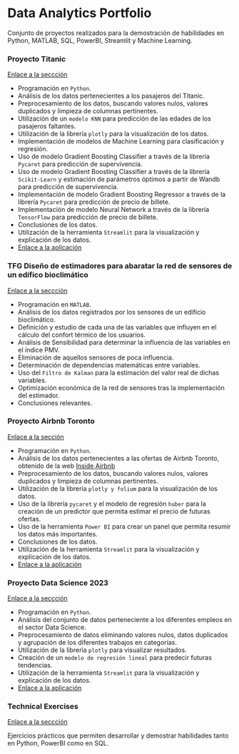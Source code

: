 # Data Analytics Portfolio

Conjunto de proyectos realizados para la demostración de habilidades en Python, MATLAB, SQL, PowerBI, Streamlit y Machine Learning.

### Proyecto Titanic

[Enlace a la seccción](https://github.com/AlbaBoga/DataAnalyticsPorfolio/tree/main/Project_Titanic)

* Programación en `Python`.
* Análisis de los datos pertenecientes a los pasajeros del Titanic.
* Preprocesamiento de los datos, buscando valores nulos, valores duplicados y limpieza de columnas pertinentes.
* Utilización de un ``modelo KNN`` para predicción de las edades de los pasajeros faltantes.
* Utilización de la librería `plotly` para la visualización de los datos.
* Implementación de modelos de Machine Learning para clasificación y regresión.
* Uso de modelo Gradient Boosting Classifier a través de la librería ``Pycaret`` para predicción de supervivencia.
* Uso de modelo Gradient Boosting Classifier a través de la librería ``Scikit-Learn`` y estimación de parámetros óptimos a partir de Wandb para predicción de supervivencia.
* Implementación de modelo Gradient Boosting Regressor a través de la librería ``Pycaret`` para predicción de precio de billete.
* Implementación de modelo Neural Network a través de la librería ``TensorFlow`` para predicción de precio de billete.
* Conclusiones de los datos.
* Utilización de la herramienta `Streamlit` para la visualización y explicación de los datos.
* [Enlace a la aplicación](https://alba-app-titanic.streamlit.app/)

### TFG Diseño de estimadores para abaratar la red de sensores de un edifico bioclimático

[Enlace a la seccción](https://github.com/AlbaBoga/DataAnalyticsPorfolio/tree/main/TFG_Dise%C3%B1o_estimadores)

* Programación en `MATLAB`.
* Análisis de los datos registrados por los sensores de un edificio bioclimático.
* Definición y estudio de cada una de las variables que influyen en el cálculo del confort térmico de los usuarios.
* Análisis de Sensibilidad para determinar la influencia de las variables en el índice PMV.
* Eliminación de aquellos sensores de poca influencia.
* Determinación de dependencias matemáticas entre variables.
* Uso del `Filtro de Kalman` para la estimación del valor real de dichas variables.
* Optimización económica de la red de sensores tras la implementación del estimador.
* Conclusiones relevantes.

### Proyecto Airbnb Toronto

[Enlace a la sección](https://github.com/AlbaBoga/DataAnalyticsPorfolio/tree/main/Project_AirbnbToronto)

* Programación en `Python`.
* Análisis de los datos pertenecientes a las ofertas de Airbnb Toronto, obtenido de la web [Inside Airbnb](http://insideairbnb.com/toronto)
* Preprocesamiento de los datos, buscando valores nulos, valores duplicados y limpieza de columnas pertinentes.
* Utilización de la librería `plotly y folium` para la visualización de los datos.
* Uso de la librería `pycaret` y el modelo de regresión `huber` para la creación de un predictor que permita estimar el precio de futuras ofertas.
* Uso de la herramienta `Power BI` para crear un panel que permita resumir los datos más importantes.
* Conclusiones de los datos.
* Utilización de la herramienta `Streamlit` para la visualización y explicación de los datos.
* [Enlace a la aplicación](https://airbnbtoronto.streamlit.app/)

### Proyecto Data Science 2023

[Enlace a la seccción](https://github.com/AlbaBoga/DataAnalyticsPorfolio/tree/main/Project_DataScienceSalaries2023)

* Programación en `Python`.
* Análisis del conjunto de datos perteneciente a los diferentes empleos en el sector Data Science.
* Preprocesamiento de datos eliminando valores nulos, datos duplicados y agrupación de los diferentes trabajos en categorías.
* Utilización de la librería `plotly` para visualizar resultados.
* Creación de un ``modelo de regresión lineal`` para predecir futuras tendencias.
* Utilización de la herramienta `Streamlit` para la visualización y explicación de los datos.
* [Enlace a la aplicación](https://alba-app-datascience.streamlit.app/)

### Technical Exercises

[Enlace a la seccción](https://github.com/AlbaBoga/DataAnalyticsPorfolio/tree/main/TechnicalExercises)

Ejercicios prácticos que permiten desarrollar y demostrar habilidades tanto en Python, PowerBI como en SQL.
